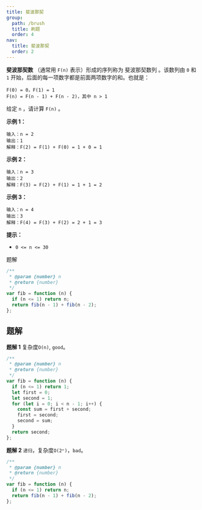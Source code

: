 ```yaml
---
title: 斐波那契
group:
  path: /brush
  title: 刷题
  order: 4
nav:
  title: 斐波那契
  order: 2
---
```


**斐波那契数** （通常用 `F(n)` 表示）形成的序列称为 斐波那契数列 。该数列由 `0` 和 `1` 开始，后面的每一项数字都是前面两项数字的和。也就是：

```
F(0) = 0，F(1) = 1
F(n) = F(n - 1) + F(n - 2)，其中 n > 1
```

给定 `n` ，请计算 `F(n)` 。

**示例 1：**

```
输入：n = 2
输出：1
解释：F(2) = F(1) + F(0) = 1 + 0 = 1
```

**示例 2：**

```
输入：n = 3
输出：2
解释：F(3) = F(2) + F(1) = 1 + 1 = 2
```

**示例 3：**

```
输入：n = 4
输出：3
解释：F(4) = F(3) + F(2) = 2 + 1 = 3
```

**提示：**

- `0 <= n <= 30`

题解

```js
/**
 * @param {number} n
 * @return {number}
 */
var fib = function (n) {
  if (n <= 1) return n;
  return fib(n - 1) + fib(n - 2);
};
```

## 题解

**题解 1**
复杂度`O(n)`, `good`。

```js
/**
 * @param {number} n
 * @return {number}
 */
var fib = function (n) {
  if (n <= 1) return 1;
  let first = 0;
  let second = 1;
  for (let i = 0; i < n - 1; i++) {
    const sum = first + second;
    first = second;
    second = sum;
  }
  return second;
};
```

**题解 2**
`递归`，复杂度`O(2ⁿ)`，`bad`。

```js
/**
 * @param {number} n
 * @return {number}
 */
var fib = function (n) {
  if (n <= 1) return n;
  return fib(n - 1) + fib(n - 2);
};
```
